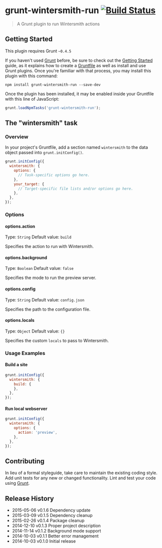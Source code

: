 # grunt-wintersmith-run [![Build Status](https://travis-ci.org/xavierdutreilh/grunt-wintersmith-run.svg)](https://travis-ci.org/xavierdutreilh/grunt-wintersmith-run)

> A Grunt plugin to run Wintersmith actions

## Getting Started

This plugin requires Grunt `~0.4.5`

If you haven't used [Grunt](http://gruntjs.com/) before, be sure to check out the [Getting Started](http://gruntjs.com/getting-started) guide, as it explains how to create a [Gruntfile](http://gruntjs.com/sample-gruntfile) as well as install and use Grunt plugins. Once you're familiar with that process, you may install this plugin with this command:

```shell
npm install grunt-wintersmith-run --save-dev
```

Once the plugin has been installed, it may be enabled inside your Gruntfile with this line of JavaScript:

```js
grunt.loadNpmTasks('grunt-wintersmith-run');
```

## The "wintersmith" task

### Overview

In your project's Gruntfile, add a section named `wintersmith` to the data object passed into `grunt.initConfig()`.

```js
grunt.initConfig({
  wintersmith: {
    options: {
      // Task-specific options go here.
    },
    your_target: {
      // Target-specific file lists and/or options go here.
    },
  },
});
```

### Options

#### options.action

Type: `String`
Default value: `build`

Specifies the action to run with Wintersmith.

#### options.background

Type: `Boolean`
Default value: `false`

Specifies the mode to run the preview server.

#### options.config

Type: `String`
Default value: `config.json`

Specifies the path to the configuration file.

#### options.locals

Type: `Object`
Default value: `{}`

Specifies the custom `locals` to pass to Wintersmith.

### Usage Examples

#### Build a site

```js
grunt.initConfig({
  wintersmith: {
    build: {
    },
  },
});
```

#### Run local webserver

```js
grunt.initConfig({
  wintersmith: {
    options: {
      action: 'preview',
    },
  },
});
```

## Contributing

In lieu of a formal styleguide, take care to maintain the existing coding style. Add unit tests for any new or changed functionality. Lint and test your code using [Grunt](http://gruntjs.com/).

## Release History

* 2015-05-06 v0.1.6 Dependency update
* 2015-03-09 v0.1.5 Dependency cleanup
* 2015-02-26 v0.1.4 Package cleanup
* 2014-12-10 v0.1.3 Proper project description
* 2014-11-14 v0.1.2 Background mode support
* 2014-10-03 v0.1.1 Better error management
* 2014-10-03 v0.1.0 Initial release
